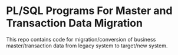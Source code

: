 # PL/SQL Programs For Master and Transaction Data Migration

This repo contains code for migration/conversion of business master/transaction data from legacy system to target/new system.
